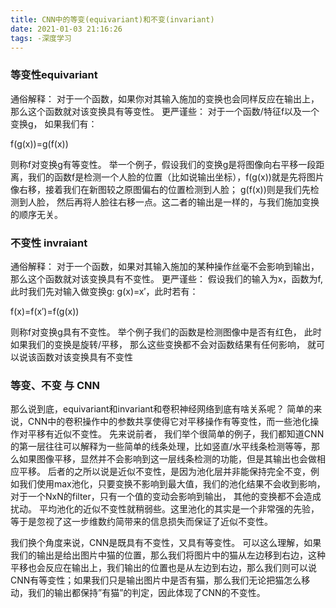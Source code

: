 ```yaml
---
title: CNN中的等变(equivariant)和不变(invariant)
date: 2021-01-03 21:16:26
tags: -深度学习
---
```


### 等变性equivariant

通俗解释： 对于一个函数，如果你对其输入施加的变换也会同样反应在输出上，那么这个函数就对该变换具有等变性。
更严谨些：
对于一个函数/特征f以及一个变换g， 如果我们有：

f(g(x))=g(f(x))

则称f对变换g有等变性。
举一个例子，假设我们的变换g是将图像向右平移一段距离，我们的函数f是检测一个人脸的位置（比如说输出坐标），f(g(x))就是先将图片像右移，接着我们在新图较之原图偏右的位置检测到人脸； g(f(x))则是我们先检测到人脸， 然后再将人脸往右移一点。这二者的输出是一样的，与我们施加变换的顺序无关。
<!-- more -->

### 不变性 invraiant
通俗解释： 对于一个函数，如果对其输入施加的某种操作丝毫不会影响到输出，那么这个函数就对该变换具有不变性。
更严谨些：
假设我们的输入为x，函数为f, 此时我们先对输入做变换g: g(x)=x′，此时若有：

f(x)=f(x′)=f(g(x))

则称f对变换g具有不变性。
举个例子我们的函数是检测图像中是否有红色， 此时如果我们的变换是旋转/平移， 那么这些变换都不会对函数结果有任何影响， 就可以说该函数对该变换具有不变性

### 等变、不变 与 CNN

那么说到底，equivariant和invariant和卷积神经网络到底有啥关系呢？
简单的来说，CNN中的卷积操作中的参数共享使得它对平移操作有等变性，而一些池化操作对平移有近似不变性。
先来说前者， 我们举个很简单的例子，我们都知道CNN的第一层往往可以解释为一些简单的线条处理，比如竖直/水平线条检测等等，那么如果图像平移，显然并不会影响到这一层线条检测的功能，但是其输出也会做相应平移。
后者的之所以说是近似不变性，是因为池化层并非能保持完全不变，例如我们使用max池化，只要变换不影响到最大值，我们的池化结果不会收到影响，对于一个NxN的filter，只有一个值的变动会影响到输出， 其他的变换都不会造成扰动。 平均池化的近似不变性就稍弱些。这里池化的其实是一个非常强的先验，等于是忽视了这一步维数约简带来的信息损失而保证了近似不变性。

我们换个角度来说，CNN是既具有不变性，又具有等变性。 可以这么理解，如果我们的输出是给出图片中猫的位置，那么我们将图片中的猫从左边移到右边，这种平移也会反应在输出上，我们输出的位置也是从左边到右边，那么我们则可以说CNN有等变性；如果我们只是输出图片中是否有猫，那么我们无论把猫怎么移动，我们的输出都保持”有猫”的判定，因此体现了CNN的不变性。